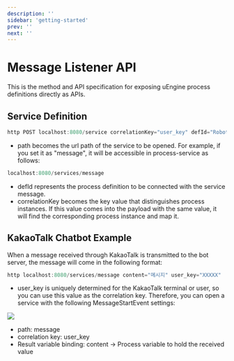 ```yaml
---
description: ''
sidebar: 'getting-started'
prev: ''
next: ''
---
```


# Message Listener API

This is the method and API specification for exposing uEngine process definitions directly as APIs.

## Service Definition

```java
http POST localhost:8080/service correlationKey="user_key" defId="Robot Process Automation.xml" path="message"
```

- path becomes the url path of the service to be opened. For example, if you set it as "message", it will be accessible in process-service as follows:

```java
localhost:8080/services/message
```

- defId represents the process definition to be connected with the service message.
- correlationKey becomes the key value that distinguishes process instances. If this value comes into the payload with the same value, it will find the corresponding process instance and map it.


## KakaoTalk Chatbot Example

When a message received through KakaoTalk is transmitted to the bot server, the message will come in the following format:

```java
http localhost:8080/services/message content="메시지" user_key="XXXXX"
```

- user_key is uniquely determined for the KakaoTalk terminal or user, so you can use this value as the correlation key. Therefore, you can open a service with the following MessageStartEvent settings:

![](../../uengine-image/12-1.png)

- path: message
- correlation key: user_key
- Result variable binding: content -> Process variable to hold the received value